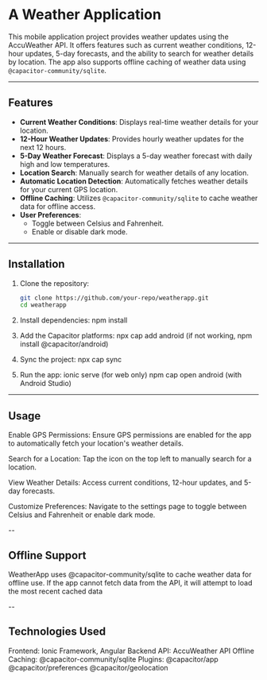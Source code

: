 # A Weather Application

This mobile application project provides weather updates using the AccuWeather API. It offers features such as current weather conditions, 12-hour updates, 5-day forecasts, and the ability to search for weather details by location. The app also supports offline caching of weather data using `@capacitor-community/sqlite`.

---

## Features

- **Current Weather Conditions**: Displays real-time weather details for your location.
- **12-Hour Weather Updates**: Provides hourly weather updates for the next 12 hours.
- **5-Day Weather Forecast**: Displays a 5-day weather forecast with daily high and low temperatures.
- **Location Search**: Manually search for weather details of any location.
- **Automatic Location Detection**: Automatically fetches weather details for your current GPS location.
- **Offline Caching**: Utilizes `@capacitor-community/sqlite` to cache weather data for offline access.
- **User Preferences**:
  - Toggle between Celsius and Fahrenheit.
  - Enable or disable dark mode.

---

## Installation

1. Clone the repository:
   ```bash
   git clone https://github.com/your-repo/weatherapp.git
   cd weatherapp

2. Install dependencies:
    npm install

3. Add the Capacitor platforms:
    npx cap add android (if not working, npm install @capacitor/android)

4. Sync the project:
    npx cap sync

5. Run the app:
    ionic serve (for web only)
    npm cap open android (with Android Studio)

---

## Usage

Enable GPS Permissions:
Ensure GPS permissions are enabled for the app to automatically fetch your location's weather details.

Search for a Location:
Tap the icon on the top left to manually search for a location.

View Weather Details:
Access current conditions, 12-hour updates, and 5-day forecasts.

Customize Preferences:
Navigate to the settings page to toggle between Celsius and Fahrenheit or enable dark mode.

--

## Offline Support

WeatherApp uses @capacitor-community/sqlite to cache weather data for offline use. If the app cannot fetch data from the API, it will attempt to load the most recent cached data

--

## Technologies Used
Frontend: Ionic Framework, Angular
Backend API: AccuWeather API
Offline Caching: @capacitor-community/sqlite
Plugins:
@capacitor/app
@capacitor/preferences
@capacitor/geolocation

